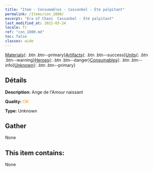 ```yaml
---
title: "Item - Consumables - Cassanbel - Été palpitant"
permalink: /Items/con_1080/
excerpt: "Era of Chaos  Cassanbel - Été palpitant"
last_modified_at: 2021-03-24
locale: fr
ref: "con_1080.md"
toc: false
classes: wide
---
```

 [Materials](/fr/Items/){: .btn .btn--primary}[Artifacts](/fr/Items/Artifacts/){: .btn .btn--success}[Units](/fr/Items/Units/){: .btn .btn--warning}[Heroes](/fr/Items/Heroes/){: .btn .btn--danger}[Consumables](/fr/Items/Consumables/){: .btn .btn--info}[Unknown](/fr/Items/Unknown/){: .btn .btn--primary}

## Détails
 **Description:** Ange de l'Amour naissant

 **Quality:** <span style="color: #FF8C00">OK</span>

 **Type:** Unknown

## Gather

  None

## This item contains:

  None

